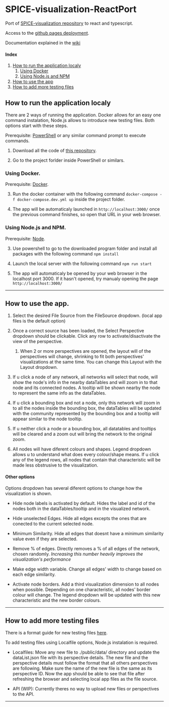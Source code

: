 # SPICE-visualization-ReactPort
Port of [SPICE-visualization repository](https://github.com/gjimenezUCM/SPICE-visualization) to react and typescript.

Access to the [github pages deployment](https://marcoexpper.github.io/SPICE-visualization-ReactPort/). 

Documentation explained in the [wiki](https://github.com/MarcoExpPer/SPICE-visualization-ReactPort/wiki)

#### Index
1. [How to run the application localy](#How-to-run-the-application-localy)
    1. [Using Docker](#Using-Docker)
    2. [Using Node.js and NPM](#Using-Node.js-and-NPM)
2. [How to use the app](#How-to-use-the-app)
3. [How to add more testing files](#How-to-add-more-testing-files)

## How to run the application localy
There are 2 ways of running the application. Docker allows for an easy one command instalation, Node.js allows to introduce new testing files. Both options start with these steps.

Prerequisite: [PowerShell](https://docs.microsoft.com/en-us/powershell/scripting/install/installing-powershell) or any similar command prompt to execute commands.

1. Download all the code of [this repository](https://codeload.github.com/MarcoExpPer/SPICE-visualization-ReactPort/zip/refs/heads/main).

2. Go to the project forlder inside PowerShell or similars.

### Using Docker.
Prerequisite: [Docker](https://www.docker.com/).

3. Run the docker container with the following command `docker-compose -f docker-compose.dev.yml up` inside the project folder.

4. The app will be automaticaly launched in `http://localhost:3000/` once the previous command finishes, so open that URL in your web browser.

### Using Node.js and NPM. 
Prerequisite: [Node](https://nodejs.org/en/).

3. Use powershell to go to the downloaded program folder and install all packages with the following command `npm install`

4. Launch the local server with the following command `npm run start`

5. The app will automaticaly be opened by your web browser in the localhost port 3000. If it hasn't opened, try manualy opening the page `http://localhost:3000/`

______________________
## How to use the app.

1. Select the desired File Source from the FileSource dropdown. (local app files is the default option)

2. Once a correct source has been loaded, the Select Perspective dropdown should be clickable. Click any row to activate/disactivate the view of the perspective.

    1. When 2 or more perspectives are opened, the layout will of the perspectives will change, shrinking to fit both perspectives' visualizations at the same time. You can change this Layout with the Layout dropdown.
    
3. If u click a node of any network, all networks will select that node, will show the node's info in the nearby dataTables and will zoom in to that node and its connected nodes. A tooltip will be shown nearby the node to represent the same info as the dataTables.

4. If u click a bounding box and not a node, only this network will zoom in to all the nodes inside the bounding box, the dataTables will be updated with the community represented by the bounding box and a tooltip will appear similar to the node tooltip.

5. If u neither click a node or a bounding box, all datatables and tooltips will be cleared and a zoom out will bring the network to the original zoom.

6. All nodes will have diferent colours and shapes. Legend dropdown allows u to understand what does every colour/shape means. If u click any of the legend rows, all nodes that contain that characteristic will be made less obstrusive to the visualization.

#### Other options
Options dropdown has several diferent options to change how the visualization is shown.

- Hide node labels is activated by default. Hides the label and id of the nodes both in the dataTables/tooltip and in the visualized network.

- Hide unselected Edges. Hide all edges excepts the ones that are conected to the current selected node.

- Minimum Similarity. Hide all edges that doesnt have a minimum similarity value even if they are selected.

- Remove % of edges. Directly removes a % of all edges of the network, chosen randomly. *Increasing this number heavily improves the visualization's performance*

- Make edge width variable. Change all edges' width to change based on each edge similarity.

- Activate node borders. Add a third visualization dimension to all nodes when possible. Depending on one characteristic, all nodes' border colour will change. The legend dropdown will be updated with this new characteristic and the new border colours.

______________________
## How to add more testing files
There is a format guide for new testing files [here](https://github.com/MarcoExpPer/SPICE-visualization-ReactPort/blob/main/public/data/dataFormatGuide.txt).

To add testing files using Localfile options, Node.js instalation is required.

- Localfiles: Move any new file to ./public/data/ directory and update the dataList.json file with its perspective details. The new file and the perspective details must follow the format that all others perspectives are following. Make sure the name of the new file is the same as its perspective ID. Now the app should be able to see that file after refreshing the browser and selecting local app files as the file source.

- API (WIP): Currently theres no way to upload new files or perspectives to the API.
_______________________
